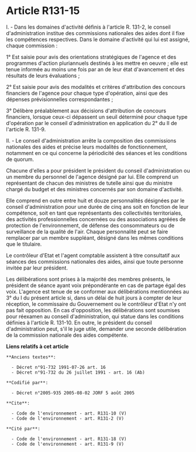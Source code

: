 # Article R131-15

I. - Dans les domaines d'activité définis à l'article R. 131-2, le conseil d'administration institue des commissions
nationales des aides dont il fixe les compétences respectives. Dans le domaine d'activité qui lui est assigné, chaque
commission :

1° Est saisie pour avis des orientations stratégiques de l'agence et des programmes d'action pluriannuels destinés à les
mettre en oeuvre ; elle est tenue informée au moins une fois par an de leur état d'avancement et des résultats de leurs
évaluations ;

2° Est saisie pour avis des modalités et critères d'attribution des concours financiers de l'agence pour chaque type
d'opération, ainsi que des dépenses prévisionnelles correspondantes ;

3° Délibère préalablement aux décisions d'attribution de concours financiers, lorsque ceux-ci dépassent un seuil déterminé
pour chaque type d'opération par le conseil d'administration en application du 2° du II de l'article R. 131-9.

II. - Le conseil d'administration arrête la composition des commissions nationales des aides et précise leurs modalités de
fonctionnement, notamment en ce qui concerne la périodicité des séances et les conditions de quorum.

Chacune d'elles a pour président le président du conseil d'administration ou un membre du personnel de l'agence désigné par
lui. Elle comprend un représentant de chacun des ministres de tutelle ainsi que du ministre chargé du budget et des ministres
concernés par son domaine d'activité.

Elle comprend en outre entre huit et douze personnalités désignées par le conseil d'administration pour une durée de cinq ans
soit en fonction de leur compétence, soit en tant que représentants des collectivités territoriales, des activités
professionnelles concernées ou des associations agréées de protection de l'environnement, de défense des consommateurs ou de
surveillance de la qualité de l'air. Chaque personnalité peut se faire remplacer par un membre suppléant, désigné dans les
mêmes conditions que le titulaire.

Le contrôleur d'Etat et l'agent comptable assistent à titre consultatif aux séances des commissions nationales des aides,
ainsi que toute personne invitée par leur président.

Les délibérations sont prises à la majorité des membres présents, le président de séance ayant voix prépondérante en cas de
partage égal des voix. L'agence est tenue de se conformer aux délibérations mentionnées au 3° du I du présent article si,
dans un délai de huit jours à compter de leur réception, le commissaire du Gouvernement ou le contrôleur d'Etat n'y ont pas
fait opposition. En cas d'opposition, les délibérations sont soumises pour réexamen au conseil d'administration, qui statue
dans les conditions définies à l'article R. 131-10. En outre, le président du conseil d'administration peut, s'il le juge
utile, demander une seconde délibération de la commission nationale des aides compétente.

**Liens relatifs à cet article**

	**Anciens textes**:

	  - Décret n°91-732 1991-07-26 art. 16
	  - Décret n°91-732 du 26 juillet 1991 - art. 16 (Ab)

	**Codifié par**:

	  - Décret n°2005-935 2005-08-02 JORF 5 août 2005

	**Cite**:

	  - Code de l'environnement - art. R131-10 (V)
	  - Code de l'environnement - art. R131-2 (V)

	**Cité par**:

	  - Code de l'environnement - art. R131-18 (V)
	  - Code de l'environnement - art. R131-9 (V)
